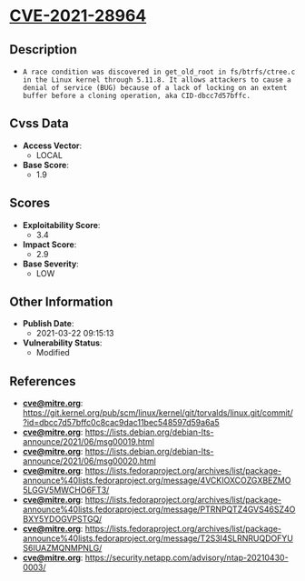 
# [CVE-2021-28964](https://git.kernel.org/pub/scm/linux/kernel/git/torvalds/linux.git/commit/?id=dbcc7d57bffc0c8cac9dac11bec548597d59a6a5)

## Description

- `A race condition was discovered in get_old_root in fs/btrfs/ctree.c in the Linux kernel through 5.11.8. It allows attackers to cause a denial of service (BUG) because of a lack of locking on an extent buffer before a cloning operation, aka CID-dbcc7d57bffc.`

## Cvss Data

- **Access Vector**:
  - LOCAL
- **Base Score**:
  - 1.9

## Scores

- **Exploitability Score**:
  - 3.4
- **Impact Score**:
  - 2.9
- **Base Severity**:
  - LOW

## Other Information

- **Publish Date**:
  - 2021-03-22 09:15:13
- **Vulnerability Status**:
  - Modified

## References

- **cve@mitre.org**: https://git.kernel.org/pub/scm/linux/kernel/git/torvalds/linux.git/commit/?id=dbcc7d57bffc0c8cac9dac11bec548597d59a6a5
- **cve@mitre.org**: https://lists.debian.org/debian-lts-announce/2021/06/msg00019.html
- **cve@mitre.org**: https://lists.debian.org/debian-lts-announce/2021/06/msg00020.html
- **cve@mitre.org**: https://lists.fedoraproject.org/archives/list/package-announce%40lists.fedoraproject.org/message/4VCKIOXCOZGXBEZMO5LGGV5MWCHO6FT3/
- **cve@mitre.org**: https://lists.fedoraproject.org/archives/list/package-announce%40lists.fedoraproject.org/message/PTRNPQTZ4GVS46SZ4OBXY5YDOGVPSTGQ/
- **cve@mitre.org**: https://lists.fedoraproject.org/archives/list/package-announce%40lists.fedoraproject.org/message/T2S3I4SLRNRUQDOFYUS6IUAZMQNMPNLG/
- **cve@mitre.org**: https://security.netapp.com/advisory/ntap-20210430-0003/
